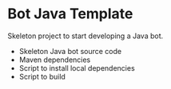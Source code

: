 # Bot Java Template

Skeleton project to start developing a Java bot.

* Skeleton Java bot source code
* Maven dependencies
* Script to install local dependencies
* Script to build
